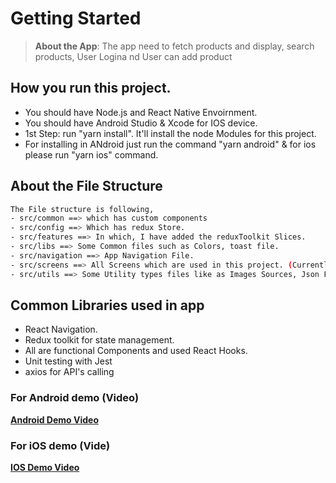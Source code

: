 # Getting Started

> **About the App**: The app need to fetch products and display, search products, User Logina nd User can add product

## How you run this project.

- You should have Node.js and React Native Envoirnment.
- You should have Android Studio & Xcode for IOS device.
- 1st Step: run "yarn install". It'll install the node Modules for this project.
- For installing in ANdroid just run the command "yarn android" & for ios please run "yarn ios" command.

## About the File Structure

```bash
The File structure is following,
- src/common ==> which has custom components
- src/config ==> Which has redux Store.
- src/features ==> In which, I have added the reduxToolkit Slices.
- src/libs ==> Some Common files such as Colors, toast file.
- src/navigation ==> App Navigation File.
- src/screens ==> All Screens which are used in this project. (Currently Splash, Home Screens only.)
- src/utils ==> Some Utility types files like as Images Sources, Json Files, Common Methods etc.
```

## Common Libraries used in app

- React Navigation.
- Redux toolkit for state management.
- All are functional Components and used React Hooks.
- Unit testing with Jest
- axios for API's calling

### For Android demo (Video)

[**Android Demo Video**](https://drive.google.com/file/d/1ZM00P0qkLdOicoSxcl2UjFYBSQXBnmBD/view?usp=sharing)

### For iOS demo (Vide)

[**IOS Demo Video**](https://drive.google.com/file/d/1--6BmFl9-6ihkrvVoezG2qRPoGtr1ESd/view?usp=sharing)
